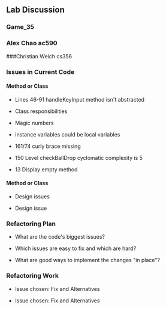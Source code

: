 ## Lab Discussion
### Game_35
### Alex Chao ac590
###Christian Welch cs356


### Issues in Current Code

#### Method or Class
 * Lines 46-91 handleKeyInput method isn't abstracted 

 * Class responsibilities 
 
 * Magic numbers 
 
 * instance variables could be local variables 
 
 * 161/74 curly brace missing 
 
 * 150 Level checkBallDrop cyclomatic complexity is 5 
 
 * 13 Display empty method

#### Method or Class
 * Design issues

 * Design issue


### Refactoring Plan

 * What are the code's biggest issues?

 * Which issues are easy to fix and which are hard?

 * What are good ways to implement the changes "in place"?


### Refactoring Work

 * Issue chosen: Fix and Alternatives


 * Issue chosen: Fix and Alternatives
